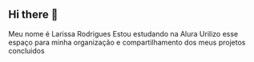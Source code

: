 ## Hi there 👋
Meu nome é Larissa Rodrigues 
Estou estudando na Alura 
Urilizo esse espaço para minha organização e compartilhamento dos meus projetos concluidos 

